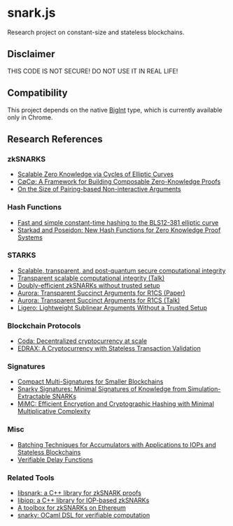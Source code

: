 # snark.js

Research project on constant-size and stateless blockchains.

## Disclaimer

THIS CODE IS NOT SECURE! DO NOT USE IT IN REAL LIFE!

## Compatibility

This project depends on the native [BigInt](https://developer.mozilla.org/en-US/docs/Web/JavaScript/Reference/Global_Objects/BigInt) type, which is currently available only in Chrome. 

## Research References

### zkSNARKS
- [Scalable Zero Knowledge via Cycles of Elliptic Curves](https://eprint.iacr.org/2014/595.pdf)
- [C∅C∅: A Framework for Building Composable Zero-Knowledge Proofs](https://eprint.iacr.org/2015/1093.pdf)
- [On the Size of Pairing-based Non-interactive Arguments](https://eprint.iacr.org/2016/260.pdf)

### Hash Functions
- [Fast and simple constant-time hashing to the BLS12-381 elliptic curve](https://eprint.iacr.org/2019/403.pdf)
- [Starkad and Poseidon: New Hash Functions for Zero Knowledge Proof Systems](https://eprint.iacr.org/2019/458)

### STARKS 
- [Scalable, transparent, and post-quantum secure computational integrity](https://eprint.iacr.org/2018/046.pdf)
- [Transparent scalable computational integrity (Talk)](https://www.youtube.com/watch?v=HJ9K_o-RRSY)
- [Doubly-efficient zkSNARKs without trusted setup](https://eprint.iacr.org/2017/1132.pdf)
- [Aurora: Transparent Succinct Arguments for R1CS (Paper)](https://eprint.iacr.org/2018/828.pdf)
- [Aurora: Transparent Succinct Arguments for R1CS (Talk)](https://www.youtube.com/watch?v=jEHOZbKSHNI)
- [Ligero: Lightweight Sublinear Arguments Without a Trusted Setup](https://acmccs.github.io/papers/p2087-amesA.pdf)

### Blockchain Protocols 
- [Coda: Decentralized cryptocurrency at scale](https://cdn.codaprotocol.com/v2/static/coda-whitepaper-05-10-2018-0.pdf)
- [EDRAX: A Cryptocurrency with Stateless Transaction Validation](https://eprint.iacr.org/2018/968.pdf)

### Signatures 
- [Compact Multi-Signatures for Smaller Blockchains](https://eprint.iacr.org/2018/483.pdf)
- [Snarky Signatures: Minimal Signatures of Knowledge from Simulation-Extractable SNARKs](https://eprint.iacr.org/2017/540.pdf)
- [MiMC: Efficient Encryption and Cryptographic Hashing with Minimal Multiplicative Complexity](https://eprint.iacr.org/2016/492.pdf)

### Misc
- [Batching Techniques for Accumulators with Applications to IOPs and Stateless Blockchains](https://eprint.iacr.org/2018/1188.pdf)
- [Verifiable Delay Functions](https://eprint.iacr.org/2018/601.pdf)

### Related Tools 
- [libsnark: a C++ library for zkSNARK proofs](https://github.com/scipr-lab/libsnark)
- [libiop: a C++ library for IOP-based zkSNARKs](https://github.com/scipr-lab/libiop)
- [A toolbox for zkSNARKs on Ethereum](https://github.com/Zokrates/ZoKrates)
- [snarky: OCaml DSL for verifiable computation](https://github.com/o1-labs/snarky)
